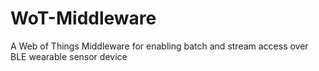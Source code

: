 # WoT-Middleware

A Web of Things Middleware for enabling batch and stream access over BLE wearable sensor device 